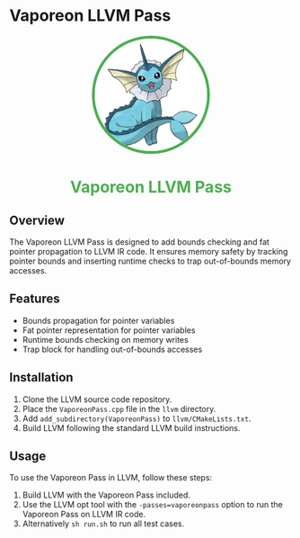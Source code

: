 # Vaporeon LLVM Pass

<!-- Add Vaporeon image with color border -->
<p align="center">
  <img src="vaporeon.png" alt="Vaporeon" width="200" style="border-radius: 50%; border: 5px solid #4CAF50;"/>
</p>

<h1 align="center">
  <span style="color: #4CAF50;">Vaporeon LLVM Pass</span>
</h1>

## Overview

The Vaporeon LLVM Pass is designed to add bounds checking and fat pointer propagation to LLVM IR code. It ensures memory safety by tracking pointer bounds and inserting runtime checks to trap out-of-bounds memory accesses.

## Features

- Bounds propagation for pointer variables
- Fat pointer representation for pointer variables
- Runtime bounds checking on memory writes
- Trap block for handling out-of-bounds accesses

## Installation

1. Clone the LLVM source code repository.
2. Place the `VaporeonPass.cpp` file in the `llvm` directory.
3. Add `add_subdirectory(VaporeonPass)` to `llvm/CMakeLists.txt`.
4. Build LLVM following the standard LLVM build instructions.

## Usage

To use the Vaporeon Pass in LLVM, follow these steps:

1. Build LLVM with the Vaporeon Pass included.
2. Use the LLVM opt tool with the `-passes=vaporeonpass` option to run the Vaporeon Pass on LLVM IR code.  
3. Alternatively `sh run.sh` to run all test cases.  
